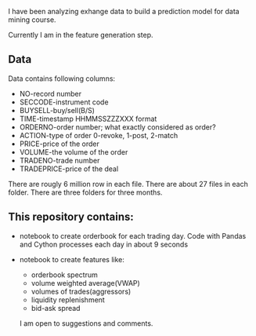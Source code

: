 I have been analyzing exhange data to build a prediction model for data mining course.

Currently I am in the feature generation step.


## Data

Data contains following columns:
- NO-record number
- SECCODE-instrument code
- BUYSELL-buy/sell(B/S)
- TIME-timestamp HHMMSSZZZXXX format
- ORDERNO-order number; what exactly considered as order?
- ACTION-type of order 0-revoke, 1-post, 2-match
- PRICE-price of the order
- VOLUME-the volume of the order
- TRADENO-trade number
- TRADEPRICE-price of the deal

There are rougly 6 million row in each file. There are about 27 files in each folder. There are three folders for three months.


## This repository contains:
- notebook to create orderbook for each trading day. Code with Pandas and Cython processes each day in about 9 seconds
- notebook to create features like:
  - orderbook spectrum
  - volume weighted average(VWAP)
  - volumes of trades(aggressors)
  - liquidity replenishment
  - bid-ask spread
  
  
  
  I am open to suggestions and comments.
